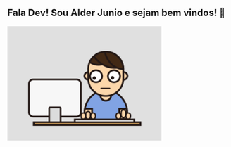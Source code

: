 ## Fala Dev! Sou Alder Junio e sejam bem vindos! 👋


<img src="https://github.com/alderjunio/alderjunio/blob/main/programador.gif" width="350px">


<!--
**alderjunio/alderjunio** is a ✨ _special_ ✨ repository because its `README.md` (this file) appears on your GitHub profile.

Here are some ideas to get you started:

- 🔭 I’m currently working on ...
- 🌱 I’m currently learning ...
- 👯 I’m looking to collaborate on ...
- 🤔 I’m looking for help with ...
- 💬 Ask me about ...
- 📫 How to reach me: ...
- 😄 Pronouns: ...
- ⚡ Fun fact: ...
-->
